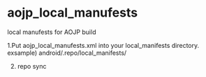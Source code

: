 aojp_local_manufests
====================

local manufests for AOJP build

1.Put aojp_local_manufests.xml into your local_manifests directory.
 exsample)
   android/.repo/local_manifests/
   
2. repo sync 
